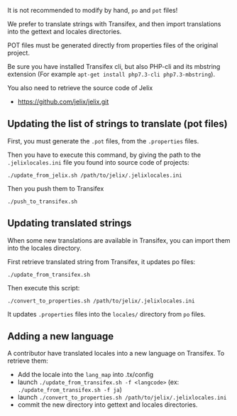 
It is not recommended to modify by hand, `po` and `pot` files!

We prefer to translate strings with Transifex, and then import translations
into the gettext and locales directories.

POT files must be generated directly from properties files of the original project.

Be sure you have installed Transifex cli, but also PHP-cli and its mbstring extension
(For example `apt-get install php7.3-cli php7.3-mbstring`).

You also need to retrieve the source code of Jelix

- https://github.com/jelix/jelix.git


Updating the list of strings to translate (pot files)
-----------------------------------------------------

First, you must generate the `.pot` files, from the `.properties` files.

Then you have to execute this command, by giving the
path to the `.jelixlocales.ini` file you found into source code of projects:

```
./update_from_jelix.sh /path/to/jelix/.jelixlocales.ini
```

Then you push them to Transifex

```
./push_to_transifex.sh
```


Updating translated strings
---------------------------

When some new translations are available in Transifex, you can import them
into the locales directory.

First retrieve translated string from Transifex, it updates po files:

```
./update_from_transifex.sh
```

Then execute this script:

```
./convert_to_properties.sh /path/to/jelix/.jelixlocales.ini 
```

It updates `.properties` files  into the `locales/` directory from `po` files.


Adding a new language
---------------------

A contributor have translated locales into a new language on Transifex.
To retrieve them:

- Add the locale into the `lang_map` into .tx/config
- launch `./update_from_transifex.sh -f <langcode>` (ex: `./update_from_transifex.sh -f ja`)
- launch `./convert_to_properties.sh /path/to/jelix/.jelixlocales.ini`
- commit the new directory into gettext and locales directories.
